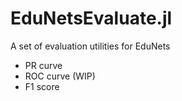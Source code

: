 # EduNetsEvaluate.jl

A set of evaluation utilities for EduNets
 - PR curve
 - ROC curve (WIP)
 - F1 score

